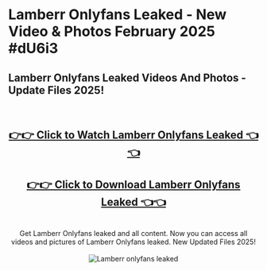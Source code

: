 # Lamberr Onlyfans Leaked - New Video & Photos February 2025 #dU6i3

<h2>Lamberr Onlyfans Leaked Videos And Photos - Update Files 2025!</h2>
<br>
<div align="center">
<h2><a href="https://links2leaks.com?utm_source=lamberr&utm_medium=git102" rel="nofollow">👉👉 Click to Watch Lamberr Onlyfans Leaked 👈👈</a></h2>
<h2><a href="https://links2leaks.com?utm_source=lamberr&utm_medium=git102" rel="nofollow">👉👉 Click to Download Lamberr Onlyfans Leaked 👈👈</a></h2>
<br>
Get Lamberr Onlyfans leaked and all content. Now you can access all videos and pictures of Lamberr Onlyfans leaked. New Updated Files 2025!
<br>
<br>
<a href="https://links2leaks.com?utm_source=lamberr&utm_medium=git102" rel="nofollow" data-target="animated-image.originalLink"><img src="https://i.ibb.co/Gkj2r4b/banner.png" alt="Lamberr onlyfans leaked" style="max-width: 100%; display: inline-block;" data-target="animated-image.originalImage"></a>
</div>
<br>

